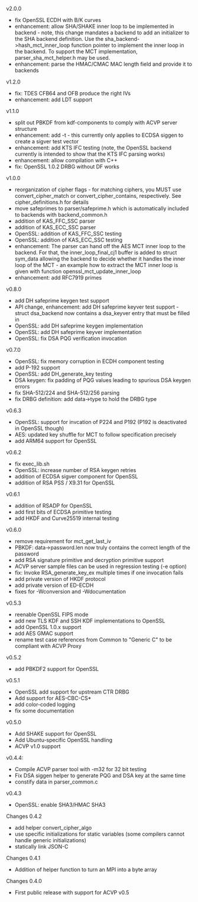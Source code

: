 v2.0.0
- fix OpenSSL ECDH with B/K curves
- enhancement: allow SHA/SHAKE inner loop to be implemented in backend - note, this change mandates a backend to add an initializer to the SHA backend definition. Use the sha_backend->hash_mct_inner_loop function pointer to implement the inner loop in the backend. To support the MCT implementation, parser_sha_mct_helper.h may be used.
- enhancement: parse the HMAC/CMAC MAC length field and provide it to backends

v1.2.0
- fix: TDES CFB64 and OFB produce the right IVs
- enhancement: add LDT support

v1.1.0
- split out PBKDF from kdf-components to comply with ACVP server structure
- enhancement: add -t - this currently only applies to ECDSA siggen to create a sigver test vector
- enhancement: add KTS IFC testing (note, the OpenSSL backend currently is intended to show that the KTS IFC parsing works)
- enhancement: allow compilation with C++
- fix: OpenSSL 1.0.2 DRBG without DF works

v1.0.0
- reorganization of cipher flags - for matching ciphers, you MUST use convert_cipher_match or convert_cipher_contains, respectively. See cipher_definitions.h for details
- move safeprimes to parser/safeprime.h which is automatically included to backends with backend_common.h
- addition of KAS_FFC_SSC parser
- addition of KAS_ECC_SSC parser
- OpenSSL: addition of KAS_FFC_SSC testing
- OpenSSL: addition of KAS_ECC_SSC testing
- enhancement: The parser can hand off the AES MCT inner loop to the backend. For that, the inner_loop_final_cj1 buffer is added to struct sym_data allowing the backend to decide whether it handles the inner loop of the MCT - an example how to extract the MCT inner loop is given with function openssl_mct_update_inner_loop
- enhancement: add RFC7919 primes

v0.8.0
- add DH safeprime keygen test support
- API change, enhancement: add DH safeprime keyver test support - struct dsa_backend now contains a dsa_keyver entry that must be filled in
- OpenSSL: add DH safeprime keygen implementation
- OpenSSL: add DH safeprime keyver implementation
- OpenSSL: fix DSA PQG verification invocation

v0.7.0
- OpenSSL: fix memory corruption in ECDH component testing
- add P-192 support
- OpenSSL: add DH_generate_key testing
- DSA keygen: fix padding of PQG values leading to spurious DSA keygen errors
- fix SHA-512/224 and SHA-512/256 parsing
- fix DRBG definition: add data->type to hold the DRBG type

v0.6.3
- OpenSSL: support for invcation of P224 and P192 (P192 is deactivated in OpenSSL though)
- AES: updated key shuffle for MCT to follow specification precisely
- add ARM64 support for OpenSSL

v0.6.2
- fix exec_lib.sh
- OpenSSL: increase number of RSA keygen retries
- addition of ECDSA sigver component for OpenSSL
- addition of RSA PSS / X9.31 for OpenSSL

v0.6.1
- addition of RSADP for OpenSSL
- add first bits of ECDSA primitive testing
- add HKDF and Curve25519 internal testing

v0.6.0
- remove requirement for mct_get_last_iv
- PBKDF: data->password.len now truly contains the correct length of the password
- add RSA signature primitive and decryption primitive support
- ACVP server sample files can be used in regression testing (-e option)
- fix: Invoke RSA_generate_key_ex multiple times if one invocation fails
- add private version of HKDF protocol
- add private version of ED-ECDH
- fixes for -Wconversion and -Wdocumentation

v0.5.3
- reenable OpenSSL FIPS mode
- add new TLS KDF and SSH KDF implementations to OpenSSL
- add OpenSSL 1.0.x support
- add AES GMAC support
- rename test case references from Common to "Generic C" to be compliant with
  ACVP Proxy

v0.5.2
- add PBKDF2 support for OpenSSL

v0.5.1
- OpenSSL add support for upstream CTR DRBG
- Add support for AES-CBC-CS*
- add color-coded logging
- fix some documentation

v0.5.0
- Add SHAKE support for OpenSSL
- Add Ubuntu-specific OpenSSL handling
- ACVP v1.0 support

v0.4.4:
- Compile ACVP parser tool with -m32 for 32 bit testing
- Fix DSA siggen helper to generate PQG and DSA key at the same time
- constify data in parser_common.c

v0.4.3
- OpenSSL: enable SHA3/HMAC SHA3

Changes 0.4.2
- add helper convert_cipher_algo
- use specific initializations for static variables (some compilers cannot handle generic initializations)
- statically link JSON-C

Changes 0.4.1
 * Addition of helper function to turn an MPI into a byte array

Changes 0.4.0
 * First public release with support for ACVP v0.5
